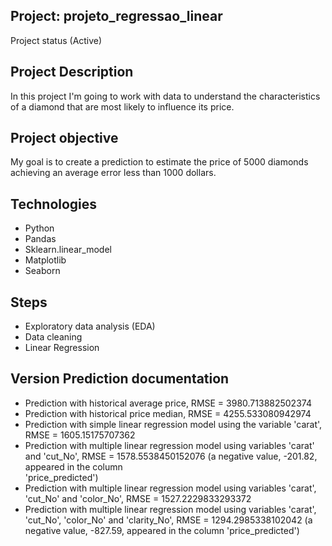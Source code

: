 ## Project:  projeto_regressao_linear
  Project status (Active)
  
## Project Description
  In this project I'm going to work with data to understand the characteristics of a diamond that are most likely to influence its price. 
  
## Project objective
  My goal is to create a prediction to estimate the price of 5000 diamonds achieving an average error less than 1000 dollars.
  
## Technologies 
  - Python
  - Pandas
  - Sklearn.linear_model
  - Matplotlib
  - Seaborn

## Steps
  - Exploratory data analysis (EDA)
  - Data cleaning
  - Linear Regression
  
## Version Prediction documentation
  - Prediction with historical average price, RMSE = 3980.713882502374
  - Prediction with historical price median, RMSE = 4255.533080942974
  - Prediction with simple linear regression model using the variable 'carat', RMSE = 1605.15175707362
  - Prediction with multiple linear regression model using variables 'carat' and 'cut_No', RMSE = 1578.5538450152076 (a negative value, -201.82, appeared in the column   
  'price_predicted')
  - Prediction with multiple linear regression model using variables 'carat', 'cut_No' and 'color_No', RMSE = 1527.2229833293372
  - Prediction with multiple linear regression model using variables 'carat', 'cut_No', 'color_No' and 'clarity_No', RMSE = 1294.2985338102042 (a negative value, 
  -827.59, appeared in the column 'price_predicted')
